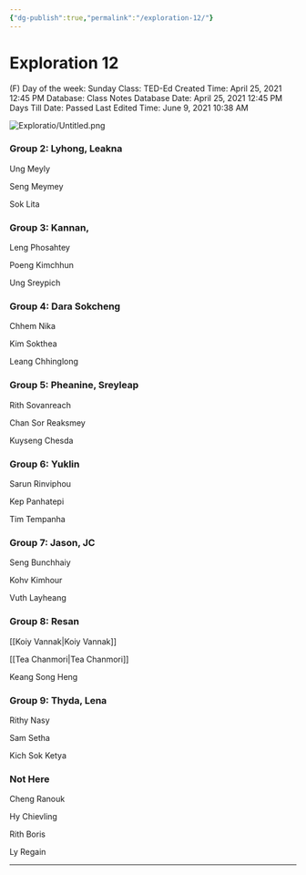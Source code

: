 ```yaml
---
{"dg-publish":true,"permalink":"/exploration-12/"}
---
```


# Exploration 12

(F) Day of the week: Sunday
Class: TED-Ed
Created Time: April 25, 2021 12:45 PM
Database: Class Notes Database
Date: April 25, 2021 12:45 PM
Days Till Date: Passed
Last Edited Time: June 9, 2021 10:38 AM

![Exploratio/Untitled.png](/img/user/assets/Exploratio/Untitled.png)

### Group 2: Lyhong, Leakna

Ung Meyly

Seng Meymey

Sok Lita

### Group 3: Kannan,

Leng Phosahtey

Poeng Kimchhun

Ung Sreypich

### Group 4: Dara Sokcheng

Chhem Nika

Kim Sokthea

Leang Chhinglong

### Group 5: Pheanine, Sreyleap

Rith Sovanreach

Chan Sor Reaksmey

Kuyseng Chesda

### Group 6: Yuklin

Sarun Rinviphou

Kep Panhatepi

Tim Tempanha

### Group 7: Jason, JC

Seng Bunchhaiy

Kohv Kimhour

Vuth Layheang

### Group 8: Resan

[[Koiy Vannak\|Koiy Vannak]]

[[Tea Chanmori\|Tea Chanmori]]

Keang Song Heng

### Group 9: Thyda, Lena

Rithy Nasy

Sam Setha

Kich Sok Ketya

### Not Here

Cheng Ranouk

Hy Chievling

Rith Boris

Ly Regain

---